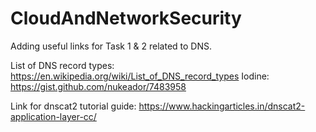 # CloudAndNetworkSecurity



Adding useful links for Task 1 & 2 related to DNS.

List of DNS record types: https://en.wikipedia.org/wiki/List_of_DNS_record_types
Iodine: https://gist.github.com/nukeador/7483958



Link for dnscat2 tutorial guide: https://www.hackingarticles.in/dnscat2-application-layer-cc/
